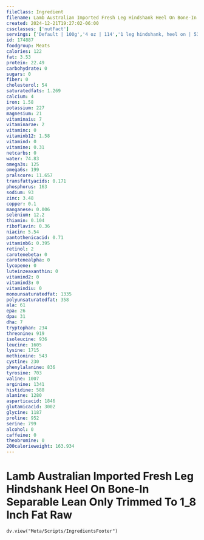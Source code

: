 ```yaml
---
fileClass: Ingredient
filename: Lamb Australian Imported Fresh Leg Hindshank Heel On Bone-In Separable Lean Only Trimmed To 1_8 Inch Fat Raw
created: 2024-12-21T19:27:02-06:00
cssclasses: ['nutFact']
servings: ['Default | 100g','4 oz | 114','1 leg hindshank, heel on | 530']
id: 174887
foodgroup: Meats
calories: 122
fat: 3.53
protein: 22.49
carbohydrate: 0
sugars: 0
fiber: 0
cholesterol: 54
saturatedfats: 1.269
calcium: 4
iron: 1.58
potassium: 227
magnesium: 21
vitaminaiu: 7
vitaminarae: 2
vitaminc: 0
vitaminb12: 1.58
vitamind: 0
vitamine: 0.31
netcarbs: 0
water: 74.83
omega3s: 125
omega6s: 199
pralscore: 11.657
transfattyacids: 0.171
phosphorus: 163
sodium: 93
zinc: 3.48
copper: 0.1
manganese: 0.006
selenium: 12.2
thiamin: 0.104
riboflavin: 0.36
niacin: 5.54
pantothenicacid: 0.71
vitaminb6: 0.395
retinol: 2
carotenebeta: 0
carotenealpha: 0
lycopene: 0
luteinzeaxanthin: 0
vitamind2: 0
vitamind3: 0
vitamindiu: 0
monounsaturatedfat: 1335
polyunsaturatedfat: 358
ala: 61
epa: 26
dpa: 31
dha: 7
tryptophan: 234
threonine: 919
isoleucine: 936
leucine: 1605
lysine: 1715
methionine: 543
cystine: 230
phenylalanine: 836
tyrosine: 703
valine: 1007
arginine: 1341
histidine: 588
alanine: 1280
asparticacid: 1846
glutamicacid: 3002
glycine: 1187
proline: 952
serine: 799
alcohol: 0
caffeine: 0
theobromine: 0
200calorieweight: 163.934
---
```


# Lamb Australian Imported Fresh Leg Hindshank Heel On Bone-In Separable Lean Only Trimmed To 1_8 Inch Fat Raw

```dataviewjs
dv.view("Meta/Scripts/IngredientsFooter")
```